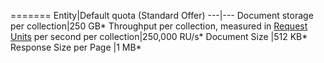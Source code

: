 =======
Entity|Default quota (Standard Offer)
---|---
Document storage per collection|250 GB*
Throughput per collection, measured in [Request Units](../articles/documentdb/documentdb-request-units.md) per second per collection|250,000 RU/s*
Document Size |512 KB*
Response Size per Page |1 MB*

